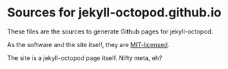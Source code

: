 # Sources for jekyll-octopod.github.io

These files are the sources to generate Github pages for jekyll-octopod.

As the software and the site itself, they are [MIT-licensed](https://github.com/jekyll-octopod/jekyll-octopod.github.io.source/blob/master/LICENSE).

The site is a jekyll-octopod page itself. Nifty meta, eh?
